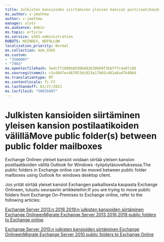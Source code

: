 ```yaml
---
title: Julkisten kansioiden siirtäminen yleisen kansion postilaatikoiden välillä
ms.author: v-jmathew
author: v-jmathew
manager: scotv
ms.audience: Admin
ms.topic: article
ms.service: o365-administration
ROBOTS: NOINDEX, NOFOLLOW
localization_priority: Normal
ms.collection: Adm_O365
ms.custom:
- "3500007"
- "7983"
ms.openlocfilehash: 5edcff180bb8599b882630b09f3bbff7c4a07c06
ms.sourcegitcommit: c1c6047ec467853dc823a17b02c461a6a476406d
ms.translationtype: MT
ms.contentlocale: fi-FI
ms.lasthandoff: 01/27/2021
ms.locfileid: "50035897"
---
```

# <a name="move-public-folders-between-public-folder-mailboxes"></a><span data-ttu-id="f84cb-102">Julkisten kansioiden siirtäminen yleisen kansion postilaatikoiden välillä</span><span class="sxs-lookup"><span data-stu-id="f84cb-102">Move public folder(s) between public folder mailboxes</span></span>

<span data-ttu-id="f84cb-103">Exchange Onlinen yleiset kansiot voidaan siirtää yleisen kansion postilaatikoiden välillä Outlook for Windows -työpöytäsovelluksessa.</span><span class="sxs-lookup"><span data-stu-id="f84cb-103">The public folders in Exchange online can be moved between public folder mailboxes using Outlook for windows desktop client.</span></span>

<span data-ttu-id="f84cb-104">Jos yrität siirtää yleiset kansiot Exchangen paikallisesta kaupasta Exchange Onlineen, tutustu seuraaviin artikkeleihin:</span><span class="sxs-lookup"><span data-stu-id="f84cb-104">If you are trying to move public folders from Exchange On-Premises to Exchange online, refer to the following articles:</span></span>

[<span data-ttu-id="f84cb-105">Exchange Server 2013:n 2016 2019:n julkisten kansioiden siirtäminen Exchange Onlineen</span><span class="sxs-lookup"><span data-stu-id="f84cb-105">Migrate Exchange Server 2013,2016,2019 public folders to Exchange online</span></span>](https://aka.ms/ModernPFToEXO)

[<span data-ttu-id="f84cb-106">Exchange Server 2010:n julkisten kansioiden siirtäminen Exchange Onlineen</span><span class="sxs-lookup"><span data-stu-id="f84cb-106">Migrate Exchange Server 2010 public folders to Exchange Online</span></span>](https://aka.ms/LegacyPFToEXO)
